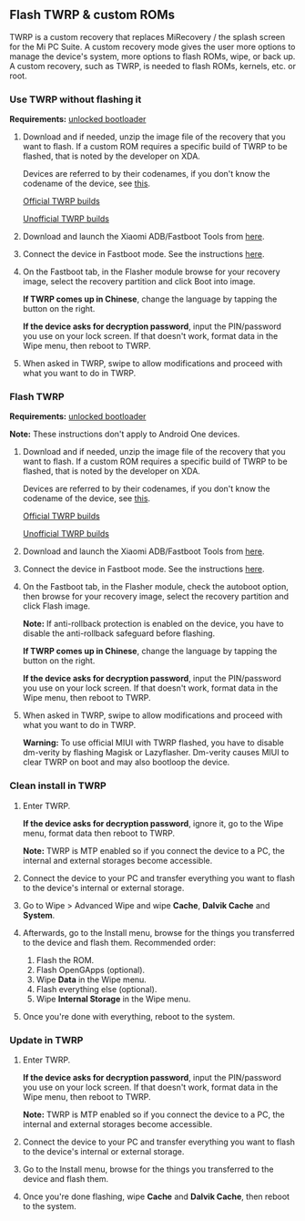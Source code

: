 ## Flash TWRP & custom ROMs

TWRP is a custom recovery that replaces MiRecovery / the splash screen for the Mi PC Suite. A custom recovery mode gives the user more options to manage the device's system, more options to flash ROMs, wipe, or back up. A custom recovery, such as TWRP, is needed to flash ROMs, kernels, etc. or root.

### Use TWRP without flashing it

**Requirements:** [unlocked bootloader](bootloader.md)

1. Download and if needed, unzip the image file of the recovery that you want to flash. If a custom ROM requires a specific build of TWRP to be flashed, that is noted by the developer on XDA.

    Devices are referred to by their codenames, if you don't know the codename of the device, see [this](https://i.imgur.com/Xsx69Qo.png).

    [Official TWRP builds](https://twrp.me/Devices/)

    [Unofficial TWRP builds](https://www.androidfilehost.com/?w=files&flid=50678)

2. Download and launch the Xiaomi ADB/Fastboot Tools from [here](tools.md).

3. Connect the device in Fastboot mode. See the instructions [here](https://saki-eu.github.io/XiaomiADBFastbootTools/).

4. On the Fastboot tab, in the Flasher module browse for your recovery image, select the recovery partition and click Boot into image.

    **If TWRP comes up in Chinese**, change the language by tapping the button on the right.

    **If the device asks for decryption password**, input the PIN/password you use on your lock screen. If that doesn't work, format data in the Wipe menu, then reboot to TWRP.

5. When asked in TWRP, swipe to allow modifications and proceed with what you want to do in TWRP.

### Flash TWRP

**Requirements:** [unlocked bootloader](bootloader.md)

**Note:** These instructions don't apply to Android One devices.

1. Download and if needed, unzip the image file of the recovery that you want to flash. If a custom ROM requires a specific build of TWRP to be flashed, that is noted by the developer on XDA.

    Devices are referred to by their codenames, if you don't know the codename of the device, see [this](https://i.imgur.com/Xsx69Qo.png).

    [Official TWRP builds](https://twrp.me/Devices/)

    [Unofficial TWRP builds](https://www.androidfilehost.com/?w=files&flid=50678)

2. Download and launch the Xiaomi ADB/Fastboot Tools from [here](tools.md).

3. Connect the device in Fastboot mode. See the instructions [here](https://saki-eu.github.io/XiaomiADBFastbootTools/).

4. On the Fastboot tab, in the Flasher module, check the autoboot option, then browse for your recovery image, select the recovery partition and click Flash image.

    **Note:** If anti-rollback protection is enabled on the device, you have to disable the anti-rollback safeguard before flashing.

    **If TWRP comes up in Chinese**, change the language by tapping the button on the right.

    **If the device asks for decryption password**, input the PIN/password you use on your lock screen. If that doesn't work, format data in the Wipe menu, then reboot to TWRP.

5. When asked in TWRP, swipe to allow modifications and proceed with what you want to do in TWRP.

    **Warning:** To use official MIUI with TWRP flashed, you have to disable dm-verity by flashing Magisk or Lazyflasher. Dm-verity causes MIUI to clear TWRP on boot and may also bootloop the device.

### Clean install in TWRP

1. Enter TWRP.

    **If the device asks for decryption password**, ignore it, go to the Wipe menu, format data then reboot to TWRP.

    **Note:** TWRP is MTP enabled so if you connect the device to a PC, the internal and external storages become accessible.

2. Connect the device to your PC and transfer everything you want to flash to the device's internal or external storage.

3. Go to Wipe > Advanced Wipe and wipe **Cache**, **Dalvik Cache** and **System**.

4. Afterwards, go to the Install menu, browse for the things you transferred to the device and flash them. Recommended order:

    1. Flash the ROM.
    2. Flash OpenGApps (optional).
    3. Wipe **Data** in the Wipe menu.
    4. Flash everything else (optional).
    5. Wipe **Internal Storage** in the Wipe menu.

5. Once you're done with everything, reboot to the system.

### Update in TWRP

1. Enter TWRP.

    **If the device asks for decryption password**, input the PIN/password you use on your lock screen. If that doesn't work, format data in the Wipe menu, then reboot to TWRP.

    **Note:** TWRP is MTP enabled so if you connect the device to a PC, the internal and external storages become accessible.

2. Connect the device to your PC and transfer everything you want to flash to the device's internal or external storage.

3. Go to the Install menu, browse for the things you transferred to the device and flash them.

4. Once you're done flashing, wipe **Cache** and **Dalvik Cache**, then reboot to the system.
